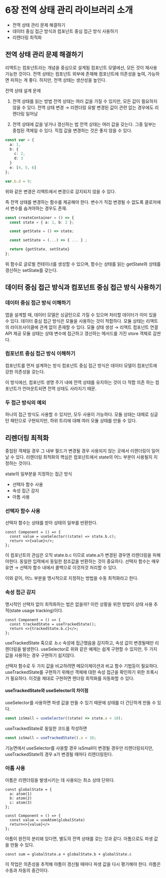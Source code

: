 # 6장 전역 상태 관리 라이브러리 소개

- 전역 상태 관리 문제 해결하기
- 데이터 중심 접근 방식과 컴포넌트 중심 접근 방식 사용하기
- 리렌더링 최적화

## 전역 상태 관리 문제 해결하기

리액트는 컴포넌트라는 개념을 중심으로 설계됨
컴포넌트 모델에선, 모든 것이 재사용 가능한 것이다.
전역 상태는 컴포넌트 외부에 존재해 컴포넌트에 의존성을 높여, 가능하면 피하는 게 좋다.
하지만, 전역 상태는 생산성을 높인다.

전역 상태 설계 문제

1. 전역 상태를 읽는 방법
   전역 상태는 여러 값을 가질 수 있지만, 모든 값이 필요하지 않을 수 있다.
   전역 상태 변경 → 리렌더링 유발 변경된 값이 관련 없는 경우에도 리렌더링 일어남

2. 전역 상태에 값을 넣거나 갱신하는 법
   전역 상태는 여러 값을 갖는다. 그중 일부는 중첩된 객체일 수 있다. 직접 값을 변경하는 것은 좋지 않을 수 있다.

```ts
const var = {
  a: 1,
  b: {
    c: 2,
    d: 3
  }
  e: [4, 5, 6]
};

var.b.d = 9;
```

위와 같은 변경은 리액트에서 변경으로 감지되지 않을 수 있다.

즉 전역 상태를 변경하는 함수를 제공해야 한다. 변수가 직접 변경될 수 없도록 클로저에서 변수를 숨겨야하는 경우도 존재.

```ts
const createContainer = () => {
  const state = { a: 1, b: 2 };

  const getState = () => state;

  const setState = (...) => { ... } ;

  return {getState, setState}
};
```

위 함수로 글로벌 컨테이너를 생성할 수 있으며, 함수는 상태를 읽는 getState와 상태를 갱신하는 setState를 갖는다.

## 데이터 중심 접근 방식과 컴포넌트 중심 접근 방식 사용하기

### 데이터 중심 접근 방식 이해하기

앱을 설계할 때, 데이터 모델은 싱글턴으로 가질 수 있으며 처리할 데이터가 이미 있을 수 있다.
데이터 중심 접근 방식은 모듈을 사용하는 것이 적합하다. 모듈 상태는 리액트의 라이프사이클에 관계 없이 존재할 수 있다.
모듈 샹태 생성 → 리액트 컴포넌트 연결 API 제공
모듈 상태는 상태 변수에 접근하고 갱신하는 메서드를 가진 store 객체로 감싼다.

### 컴포넌트 중심 접근 방식 이해하기

컴포넌트를 먼저 설계하는 방식
컴포넌트 중심 접근 방식은 데이터 모델이 컴포넌트에 강한 의존성을 갖는다.

이 방식에선, 컴포넌트 생명 주기 내에 전역 상태를 유지하는 것이 더 적합
의존 하는 컴포넌트가 언마운트되면 전역 상태도 사라지기 때문.

### 두 접근 방식의 예외

하나의 접근 방식도 사용할 수 있지만, 모두 사용이 가능하다.
모듈 상태는 대체로 싱글턴 패턴으로 구현되지만, 하위 트리에 대해 여러 모듈 상태를 만들 수 있다.

## 리렌더링 최적화

중첩된 객체일 경우 그 내부 필드가 변경될 경우 사용되지 않는 곳에서 리렌더링이 일어날 수 있다.
리렌더링 최적화의 핵심은 컴포넌트에서 state의 어느 부분이 사용될지 지정하는 것이다.

state의 일부분을 지정하는 접근 방식

- 선택자 함수 사용
- 속성 접근 감지
- 아톰 사용

### 선택자 함수 사용

선택자 함수는 상태를 받아 상태의 일부를 반환한다.

```tsx
const Component = () => {
  const value = useSelector((state) => state.b.c);
  return <>{value}</>;
};
```

이 컴포넌트의 관심은 오직 state.b.c 이므로 state.a가 변경된 경우엔 리렌더링을 피해야한다.
동일한 입력에서 동일한 참조값을 반환하는 것이 중요하다. 선택자 함수는 매우 유연 → 선택자 함수 내에서 콜백으로 이것저것 처리할 수 있다.

이와 같이, 어느 부분을 명시적으로 지정하는 방법을 수동 최적화라고 한다.

### 속성 접근 감지

명시적인 선택자 없이 최적화하는 법은 없을까?
이런 상황을 위한 방법이 상태 사용 추적(state usage tracking)이다.

```tsx
const Component = () => {
  const trackedState = useTrackedState();
  return <>{trackedState.b.c}</>;
};
```

useTrackedState 훅으로 .b.c 속성에 접근했음을 감지하고, 속성 값이 변경될때만 리렌더링을 발생한다.
useSelector로 위와 같은 예제는 쉽게 구현할 수 있지만, 두 가지 값을 사용하는 경우 구현하기 쉽지않다.

선택자 함수로 두 가지 값을 비교하려면 메모이제이션과 비교 함수 기법등이 필요하다.
useTrackedState를 구현하기 위해선 객체에 대한 속성 접근을 확인하기 위한 프록시가 필요하다.
이것을 제대로 구현하면 렌더링 최적화를 자동화할 수 있다.

#### useTrackedState와 useSelector의 차이점

useSelector를 사용하면 파생 값을 만들 수 있기 때문에 상태를 더 간단하게 만들 수 있다.

```ts
const isSmall = useSelector((state) => state.a < 10);
```

useTrackedState로 동일한 코드를 작성하면

```ts
const isSmall = useTrackedState().a < 10;
```

기능면에서 useSelector를 사용할 경우 isSmall이 변경될 경우만 리렌더링되지만, useTrackedState의 경우 a가 변경될 때마다 리렌더링된다.

### 아톰 사용

아톰은 리렌더링을 발생시키는 데 사용되는 최소 상태 단위다.

```tsx
const globalState = {
  a: atom(1)
  b: atom(2)
  c: atom(3)
};

const Component = () => {
  const value = useAtom(globalState)
  return<>{value}</>
};
```

아톰이 완전히 분리돼 있다면, 별도의 전역 상태를 갖는 것과 같다. 아톰으로도 파생 값을 만들 수 있다.

`const sum = globalState.a + globalState.b + globalState.c`

이 작업은 의존성을 추적해 아톰이 갱신될 때마다 파생 값을 다시 평가해야 한다.
아톰은 수동과 자동의 중간이다.
